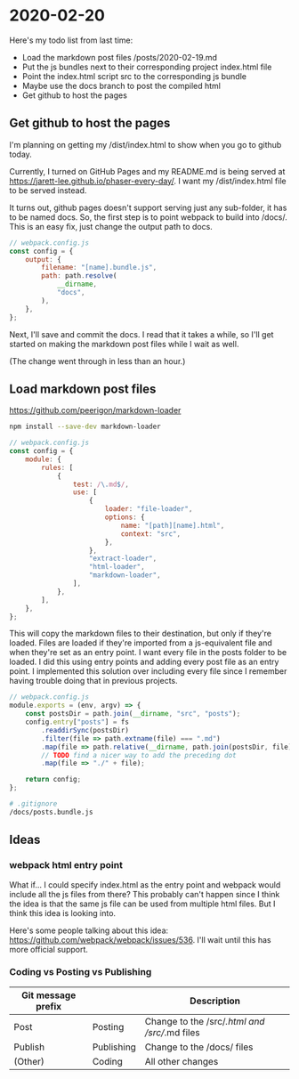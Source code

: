 
# 2020-02-20

Here's my todo list from last time:

* Load the markdown post files /posts/2020-02-19.md
* Put the js bundles next to their corresponding project index.html file
* Point the index.html script src to the corresponding js bundle
* Maybe use the docs branch to post the compiled html
* Get github to host the pages

## Get github to host the pages

I'm planning on getting my /dist/index.html to show when you go to github today.

Currently, I turned on GitHub Pages and my README.md is being served at https://jarett-lee.github.io/phaser-every-day/. I want my /dist/index.html file to be served instead.

It turns out, github pages doesn't support serving just any sub-folder, it has to be named docs. So, the first step is to point webpack to build into /docs/. This is an easy fix, just change the output path to docs.

```js
// webpack.config.js
const config = {
    output: {
        filename: "[name].bundle.js",
        path: path.resolve(
            __dirname,
            "docs",
        ),
    },
};
```

Next, I'll save and commit the docs. I read that it takes a while, so I'll get started on making the markdown post files while I wait as well.

(The change went through in less than an hour.)

## Load markdown post files

https://github.com/peerigon/markdown-loader

```bash
npm install --save-dev markdown-loader
```

```js
// webpack.config.js
const config = {
    module: {
        rules: [
            {
                test: /\.md$/,
                use: [
                    {
                        loader: "file-loader",
                        options: {
                            name: "[path][name].html",
                            context: "src",
                        },
                    },
                    "extract-loader",
                    "html-loader",
                    "markdown-loader",
                ],
            },
        ],
    },
};
```

This will copy the markdown files to their destination, but only if they're loaded. Files are loaded if they're imported from a js-equivalent file and when they're set as an entry point. I want every file in the posts folder to be loaded. I did this using entry points and adding every post file as an entry point. I implemented this solution over including every file since I remember having trouble doing that in previous projects.

```js
// webpack.config.js
module.exports = (env, argv) => {
    const postsDir = path.join(__dirname, "src", "posts");
    config.entry["posts"] = fs
        .readdirSync(postsDir)
        .filter(file => path.extname(file) === ".md")
        .map(file => path.relative(__dirname, path.join(postsDir, file)))
        // TODO find a nicer way to add the preceding dot
        .map(file => "./" + file);

    return config;
};
```

```bash
# .gitignore
/docs/posts.bundle.js
```

## Ideas

### webpack html entry point

What if... I could specify index.html as the entry point and webpack would include all the js files from there? This probably can't happen since I think the idea is that the same js file can be used from multiple html files. But I think this idea is looking into.

Here's some people talking about this idea: https://github.com/webpack/webpack/issues/536. I'll wait until this has more official support.

### Coding vs Posting vs Publishing

| Git message prefix |            | Description                                   |
|--------------------|------------|-----------------------------------------------|
| Post               | Posting    | Change to the /src/*.html and /src/*.md files |
| Publish            | Publishing | Change to the /docs/ files                    |
| (Other)            | Coding     | All other changes                             |

